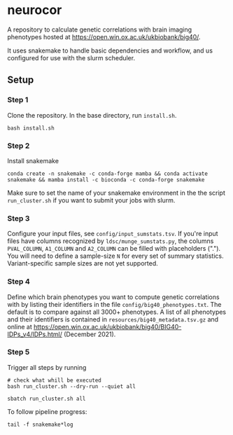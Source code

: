 # neurocor
A repository to calculate genetic correlations with brain imaging phenotypes hosted at https://open.win.ox.ac.uk/ukbiobank/big40/.

It uses snakemake to handle basic dependencies and workflow, and us configured for use with the slurm scheduler.

## Setup
### Step 1
Clone the repository. In the base directory, run `install.sh`.
```
bash install.sh
```
### Step 2
Install snakemake
```
conda create -n snakemake -c conda-forge mamba && conda activate snakemake && mamba install -c bioconda -c conda-forge snakemake
```

Make sure to set the name of your snakemake environment in the the script `run_cluster.sh` if you want to submit your jobs with slurm.

### Step 3
Configure your input files, see `config/input_sumstats.tsv`. If you're input files have columns recognized by `ldsc/munge_sumstats.py`, the columns `PVAL_COLUMN`, `A1_COLUMN` and `A2_COLUMN` can be filled with placeholders ("."). You will need to define a sample-size `N` for every set of summary statistics. Variant-specific sample sizes are not yet supported.
### Step 4
Define which brain phenotypes you want to compute genetic correlations with by listing their identifiers in the file `config/big40_phenotypes.txt`. The default is to compare against all 3000+ phenotypes. A list of all phenotypes and their identifiers is contained in `resources/big40_metadata.tsv.gz` and online at https://open.win.ox.ac.uk/ukbiobank/big40/BIG40-IDPs_v4/IDPs.html/ (December 2021).
### Step 5
Trigger all steps by running

```
# check what whill be executed
bash run_cluster.sh --dry-run --quiet all
```

```
sbatch run_cluster.sh all
```

To follow pipeline progress:
```
tail -f snakemake*log
```
